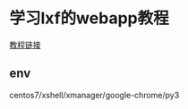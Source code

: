 # 学习lxf的webapp教程

[教程链接](https://www.liaoxuefeng.com/wiki/0014316089557264a6b348958f449949df42a6d3a2e542c000/001432170876125c96f6cc10717484baea0c6da9bee2be4000)

## env
centos7/xshell/xmanager/google-chrome/py3
